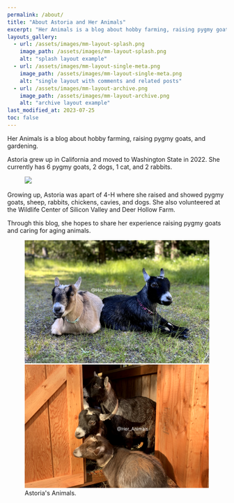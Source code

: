 ```yaml
---
permalink: /about/
title: "About Astoria and Her Animals"
excerpt: "Her Animals is a blog about hobby farming, raising pygmy goats, and gardening."
layouts_gallery:
  - url: /assets/images/mm-layout-splash.png
    image_path: /assets/images/mm-layout-splash.png
    alt: "splash layout example"
  - url: /assets/images/mm-layout-single-meta.png
    image_path: /assets/images/mm-layout-single-meta.png
    alt: "single layout with comments and related posts"
  - url: /assets/images/mm-layout-archive.png
    image_path: /assets/images/mm-layout-archive.png
    alt: "archive layout example"
last_modified_at: 2023-07-25
toc: false
---
```


<!-- {% include gallery id="layouts_gallery" caption="Examples of included layouts `splash`, `single`, and `archive`." %} -->

Her Animals is a blog about hobby farming, raising pygmy goats, and gardening.  

Astoria grew up in California and moved to Washington State in 2022. She currently has 6 pygmy goats, 2 dogs, 1 cat, and 2 rabbits.

<figure>
	<a href="/images/astoria/Astoria2022.png"><img src="/images/astoria/Astoria2022.png"></a>
	<!-- <figcaption><a href="images/astoria/Astoria2022.png" title="Astoria Ho"></a>.</figcaption> -->
</figure>

Growing up, Astoria was apart of 4-H where she raised and showed pygmy goats, sheep, rabbits, chickens, cavies, and dogs. She also volunteered at the Wildlife Center of Silicon Valley and Deer Hollow Farm.

Through this blog, she hopes to share her experience raising pygmy goats and caring for aging animals.
 
<figure class="half">
	<a href="/images/goats/PygmyGoat_Kiki_Artemis.png"><img src="/images/goats/PygmyGoat_Kiki_Artemis.png"></a>
	<a href="/images/goats/pygmygoats.png"><img src="/images/goats/pygmygoats.png"></a>
	<figcaption>Astoria's Animals.</figcaption>
</figure>

<!-- [Install the Theme]({{ "/docs/quick-start-guide/" | relative_url }}){: .btn .btn--success .btn--large} -->